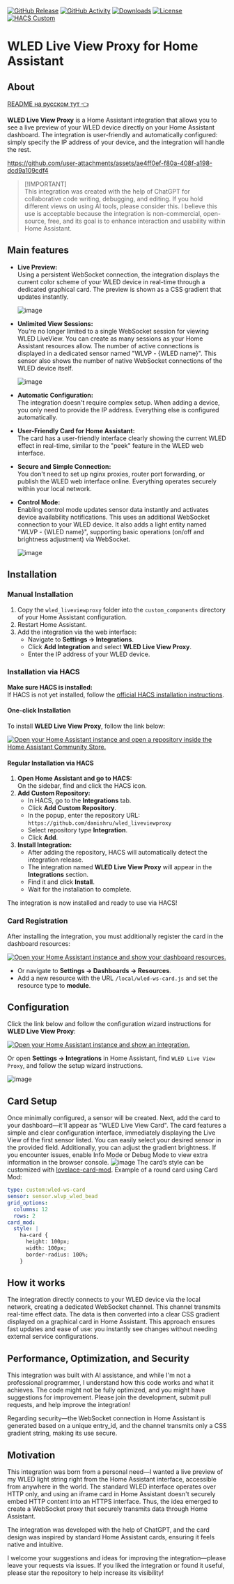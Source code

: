 [![GitHub Release][releases-shield]][releases]
[![GitHub Activity][commits-shield]][commits]
[![Downloads][download-shield]][downloads]
[![License][license-shield]][license]
[![HACS Custom][hacsbadge]][hacs]

# WLED Live View Proxy for Home Assistant

## About

[README на русском тут 👈](https://github.com/danishru/wled_liveviewproxy/blob/main/README.ru.md)

**WLED Live View Proxy** is a Home Assistant integration that allows you to see a live preview of your WLED device directly on your Home Assistant dashboard. The integration is user-friendly and automatically configured: simply specify the IP address of your device, and the integration will handle the rest.


https://github.com/user-attachments/assets/ae4ff0ef-f80a-408f-a198-dcd9a109cdf4


> [!IMPORTANT]\
> This integration was created with the help of ChatGPT for collaborative code writing, debugging, and editing. If you hold different views on using AI tools, please consider this. I believe this use is acceptable because the integration is non-commercial, open-source, free, and its goal is to enhance interaction and usability within Home Assistant.


## Main features

- **Live Preview:**\
  Using a persistent WebSocket connection, the integration displays the current color scheme of your WLED device in real-time through a dedicated graphical card. The preview is shown as a CSS gradient that updates instantly.

  ![image](https://github.com/user-attachments/assets/310b56dd-e898-4ca6-8a62-b66adc011661)

- **Unlimited View Sessions:**\
  You're no longer limited to a single WebSocket session for viewing WLED LiveView. You can create as many sessions as your Home Assistant resources allow. The number of active connections is displayed in a dedicated sensor named "WLVP - {WLED name}". This sensor also shows the number of native WebSocket connections of the WLED device itself.

  ![image](https://github.com/user-attachments/assets/38abe0f3-ff12-4dce-9930-2b6aa5eca9e6)

- **Automatic Configuration:**\
  The integration doesn't require complex setup. When adding a device, you only need to provide the IP address. Everything else is configured automatically.

- **User-Friendly Card for Home Assistant:**\
  The card has a user-friendly interface clearly showing the current WLED effect in real-time, similar to the "peek" feature in the WLED web interface.

- **Secure and Simple Connection:**\
  You don't need to set up nginx proxies, router port forwarding, or publish the WLED web interface online. Everything operates securely within your local network.

- **Control Mode:**\
  Enabling control mode updates sensor data instantly and activates device availability notifications. This uses an additional WebSocket connection to your WLED device. It also adds a light entity named "WLVP - {WLED name}", supporting basic operations (on/off and brightness adjustment) via WebSocket.
  
  ![image](https://github.com/user-attachments/assets/2108b262-2b22-47be-8ba8-f2a24d821339)

## Installation

### Manual Installation

1. Copy the `wled_liveviewproxy` folder into the `custom_components` directory of your Home Assistant configuration.
2. Restart Home Assistant.
3. Add the integration via the web interface:
   - Navigate to **Settings → Integrations**.
   - Click **Add Integration** and select **WLED Live View Proxy**.
   - Enter the IP address of your WLED device.

### Installation via HACS

**Make sure HACS is installed:**\
If HACS is not yet installed, follow the [official HACS installation instructions](https://hacs.xyz/docs/use/).

#### One-click Installation

To install **WLED Live View Proxy**, follow the link below:

[![Open your Home Assistant instance and open a repository inside the Home Assistant Community Store.](https://my.home-assistant.io/badges/hacs_repository.svg)](https://my.home-assistant.io/redirect/hacs_repository/?owner=danishru&repository=wled_liveviewproxy&category=integration)

#### Regular Installation via HACS

1. **Open Home Assistant and go to HACS:**\
   On the sidebar, find and click the HACS icon.
2. **Add Custom Repository:**
   - In HACS, go to the **Integrations** tab.
   - Click **Add Custom Repository**.
   - In the popup, enter the repository URL:\
     `https://github.com/danishru/wled_liveviewproxy`
   - Select repository type **Integration**.
   - Click **Add**.
3. **Install Integration:**
   - After adding the repository, HACS will automatically detect the integration release.
   - The integration named **WLED Live View Proxy** will appear in the **Integrations** section.
   - Find it and click **Install**.
   - Wait for the installation to complete.

The integration is now installed and ready to use via HACS!

### Card Registration

After installing the integration, you must additionally register the card in the dashboard resources:

[![Open your Home Assistant instance and show your dashboard resources.](https://my.home-assistant.io/badges/lovelace_resources.svg)](https://my.home-assistant.io/redirect/lovelace_resources/)
- Or navigate to **Settings → Dashboards → Resources**.
- Add a new resource with the URL `/local/wled-ws-card.js` and set the resource type to **module**.

## Configuration

Click the link below and follow the configuration wizard instructions for **WLED Live View Proxy**:

[![Open your Home Assistant instance and show an integration.](https://my.home-assistant.io/badges/integration.svg)](https://my.home-assistant.io/redirect/integration/?domain=wled_liveviewproxy)

Or open **Settings → Integrations** in Home Assistant, find `WLED Live View Proxy`, and follow the setup wizard instructions.

![image](https://github.com/user-attachments/assets/47cd77c6-babc-48cd-a3bd-0ddcad6779d7)

## Card Setup

Once minimally configured, a sensor will be created. Next, add the card to your dashboard—it'll appear as "WLED Live View Card". The card features a simple and clear configuration interface, immediately displaying the Live View of the first sensor listed. You can easily select your desired sensor in the provided field. Additionally, you can adjust the gradient brightness. If you encounter issues, enable Info Mode or Debug Mode to view extra information in the browser console. 
![image](https://github.com/user-attachments/assets/75502756-684c-41c1-832a-418eab5b3686)
The card’s style can be customized with [lovelace-card-mod](https://github.com/thomasloven/lovelace-card-mod). Example of a round card using Card Mod:

```yaml
type: custom:wled-ws-card
sensor: sensor.wlvp_wled_bead
grid_options:
  columns: 12
  rows: 2
card_mod:
  style: |
    ha-card {
      height: 100px;
      width: 100px;
      border-radius: 100%;
    }
```

## How it works

The integration directly connects to your WLED device via the local network, creating a dedicated WebSocket channel. This channel transmits real-time effect data. The data is then converted into a clear CSS gradient displayed on a graphical card in Home Assistant. This approach ensures fast updates and ease of use: you instantly see changes without needing external service configurations.

## Performance, Optimization, and Security

This integration was built with AI assistance, and while I'm not a professional programmer, I understand how this code works and what it achieves. The code might not be fully optimized, and you might have suggestions for improvement. Please join the development, submit pull requests, and help improve the integration!

Regarding security—the WebSocket connection in Home Assistant is generated based on a unique entry_id, and the channel transmits only a CSS gradient string, making its use secure.

## Motivation

This integration was born from a personal need—I wanted a live preview of my WLED light string right from the Home Assistant interface, accessible from anywhere in the world. The standard WLED interface operates over HTTP only, and using an iframe card in Home Assistant doesn't securely embed HTTP content into an HTTPS interface. Thus, the idea emerged to create a WebSocket proxy that securely transmits data through Home Assistant.

The integration was developed with the help of ChatGPT, and the card design was inspired by standard Home Assistant cards, ensuring it feels native and intuitive.

I welcome your suggestions and ideas for improving the integration—please leave your requests via issues. If you liked the integration or found it useful, please star the repository to help increase its visibility!

<!-- Badge link definitions -->
[releases-shield]: https://img.shields.io/github/release/danishru/wled_liveviewproxy.svg?style=for-the-badge
[releases]: https://github.com/danishru/wled_liveviewproxy/releases
[commits-shield]: https://img.shields.io/github/commit-activity/m/danishru/wled_liveviewproxy.svg?style=for-the-badge
[commits]: https://github.com/danishru/wled_liveviewproxy/commits
[download-shield]: https://img.shields.io/github/downloads/danishru/wled_liveviewproxy/total.svg?style=for-the-badge
[downloads]: https://github.com/danishru/wled_liveviewproxy/releases
[license-shield]: https://img.shields.io/github/license/danishru/wled_liveviewproxy.svg?style=for-the-badge
[license]: https://github.com/danishru/wled_liveviewproxy/blob/master/LICENSE
[hacsbadge]: https://img.shields.io/badge/HACS-Custom-orange.svg?style=for-the-badge
[hacs]: https://hacs.xyz/

